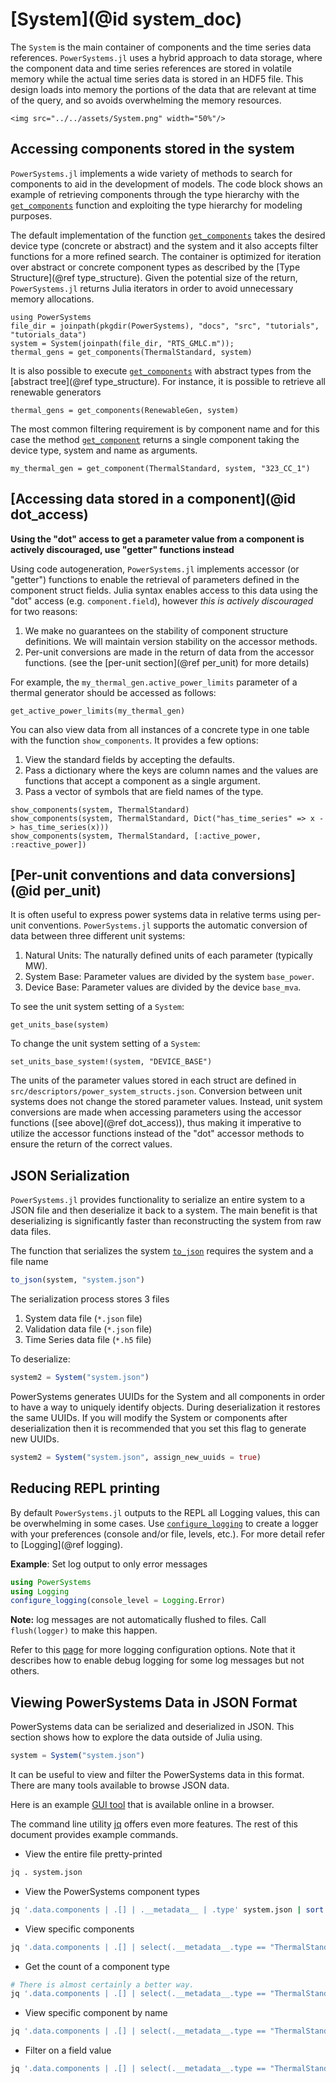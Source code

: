 # [System](@id system_doc)

The `System` is the main container of components and the time series data references.
`PowerSystems.jl` uses a hybrid approach to data storage, where the component data and time
series references are stored in volatile memory while the actual time series data is stored
in an HDF5 file. This design loads into memory the portions of the data that are relevant
at time of the query, and so avoids overwhelming the memory resources.

```@raw html
<img src="../../assets/System.png" width="50%"/>
```

## Accessing components stored in the system

`PowerSystems.jl` implements a wide variety of methods to search for components to
aid in the development of models. The code block shows an example of
retrieving components through the type hierarchy with the [`get_components`](@ref)
function and exploiting the type hierarchy for modeling purposes.

The default implementation of the function [`get_components`](@ref) takes the desired device
type (concrete or abstract) and the system and it also accepts filter functions for a more
refined search. The container is optimized for iteration over abstract or concrete component
types as described by the [Type Structure](@ref type_structure). Given the potential size of the return,
`PowerSystems.jl` returns Julia iterators in order to avoid unnecessary memory allocations.

```@repl system
using PowerSystems
file_dir = joinpath(pkgdir(PowerSystems), "docs", "src", "tutorials", "tutorials_data")
system = System(joinpath(file_dir, "RTS_GMLC.m"));
thermal_gens = get_components(ThermalStandard, system)
```

It is also possible to execute [`get_components`](@ref) with abstract types from the
[abstract tree](@ref type_structure). For instance, it is possible to retrieve all renewable
generators

```@repl system
thermal_gens = get_components(RenewableGen, system)
```

The most common filtering requirement is by component name and for this case the method
[`get_component`](@ref) returns a single component taking the device type, system and name as arguments.

```@repl system
my_thermal_gen = get_component(ThermalStandard, system, "323_CC_1")
```

## [Accessing data stored in a component](@id dot_access)

__Using the "dot" access to get a parameter value from a component is actively discouraged, use "getter" functions instead__

Using code autogeneration, `PowerSystems.jl` implements accessor (or "getter") functions to
enable the retrieval of parameters defined in the component struct fields. Julia syntax enables
access to this data using the "dot" access (e.g. `component.field`), however
_this is actively discouraged_ for two reasons:

 1. We make no guarantees on the stability of component structure definitions. We will maintain version stability on the accessor methods.
 2. Per-unit conversions are made in the return of data from the accessor functions. (see the [per-unit section](@ref per_unit) for more details)

For example, the `my_thermal_gen.active_power_limits` parameter of a thermal generator should be accessed as follows:

```@repl system
get_active_power_limits(my_thermal_gen)
```

You can also view data from all instances of a concrete type in one table with the function `show_components`. It provides a few options:

 1. View the standard fields by accepting the defaults.
 2. Pass a dictionary where the keys are column names and the values are functions that accept a component as a single argument.
 3. Pass a vector of symbols that are field names of the type.

```@repl system
show_components(system, ThermalStandard)
show_components(system, ThermalStandard, Dict("has_time_series" => x -> has_time_series(x)))
show_components(system, ThermalStandard, [:active_power, :reactive_power])
```

## [Per-unit conventions and data conversions](@id per_unit)

It is often useful to express power systems data in relative terms using per-unit conventions.
`PowerSystems.jl` supports the automatic conversion of data between three different unit systems:

 1. Natural Units: The naturally defined units of each parameter (typically MW).
 2. System Base: Parameter values are divided by the system `base_power`.
 3. Device Base: Parameter values are divided by the device `base_mva`.

To see the unit system setting of a `System`:

```@repl system
get_units_base(system)
```

To change the unit system setting of a `System`:

```@repl system
set_units_base_system!(system, "DEVICE_BASE")
```

The units of the parameter values stored in each struct are defined in
`src/descriptors/power_system_structs.json`. Conversion between unit systems does not change
the stored parameter values. Instead, unit system conversions are made when accessing
parameters using the accessor functions ([see above](@ref dot_access)), thus making it
imperative to utilize the accessor functions instead of the "dot" accessor methods to
ensure the return of the correct values.

## JSON Serialization

`PowerSystems.jl` provides functionality to serialize an entire system to a JSON
file and then deserialize it back to a system. The main benefit is that
deserializing is significantly faster than reconstructing the system from raw
data files.

The function that serializes the system [`to_json`](@ref) requires the system and a file name

```julia
to_json(system, "system.json")
```

The serialization process stores 3 files

1. System data file (`*.json` file)
2. Validation data file (`*.json` file)
3. Time Series data file (`*.h5` file)

To deserialize:

```julia
system2 = System("system.json")
```

PowerSystems generates UUIDs for the System and all components in order to have
a way to uniquely identify objects. During deserialization it restores the same
UUIDs.  If you will modify the System or components after deserialization then
it is recommended that you set this flag to generate new UUIDs.

```julia
system2 = System("system.json", assign_new_uuids = true)
```

## Reducing REPL printing

By default `PowerSystems.jl` outputs to the REPL all Logging values, this can be overwhelming
in some cases. Use [`configure_logging`](@ref) to create a logger with your preferences
(console and/or file, levels, etc.). For more detail refer to [Logging](@ref logging).

**Example**: Set log output to only error messages

```julia
using PowerSystems
using Logging
configure_logging(console_level = Logging.Error)
```

**Note:** log messages are not automatically flushed to files. Call
`flush(logger)` to make this happen.

Refer to this
[page](https://nrel-sienna.github.io/InfrastructureSystems.jl/stable/dev_guide/logging/#Use-Cases)
for more logging configuration options. Note that it describes how to enable
debug logging for some log messages but not others.

## Viewing PowerSystems Data in JSON Format

PowerSystems data can be serialized and deserialized in JSON. This section shows how to
explore the data outside of Julia using.

```julia
system = System("system.json")
```

It can be useful to view and filter the PowerSystems data in this format. There
are many tools available to browse JSON data.

Here is an example [GUI tool](http://jsonviewer.stack.hu) that is available
online in a browser.

The command line utility [jq](https://stedolan.github.io/jq/) offers even more
features. The rest of this document provides example commands.

- View the entire file pretty-printed

```zsh
jq . system.json
```

- View the PowerSystems component types

```zsh
jq '.data.components | .[] | .__metadata__ | .type' system.json | sort | uniq
```

- View specific components

```zsh
jq '.data.components | .[] | select(.__metadata__.type == "ThermalStandard")' system.json
```

- Get the count of a component type

```zsh
# There is almost certainly a better way.
jq '.data.components | .[] | select(.__metadata__.type == "ThermalStandard")' system.json | grep -c ThermalStandard
```

- View specific component by name

```zsh
jq '.data.components | .[] | select(.__metadata__.type == "ThermalStandard" and .name == "107_CC_1")' system.json
```

- Filter on a field value

```zsh
jq '.data.components | .[] | select(.__metadata__.type == "ThermalStandard" and .active_power > 2.3)' system.json
```
